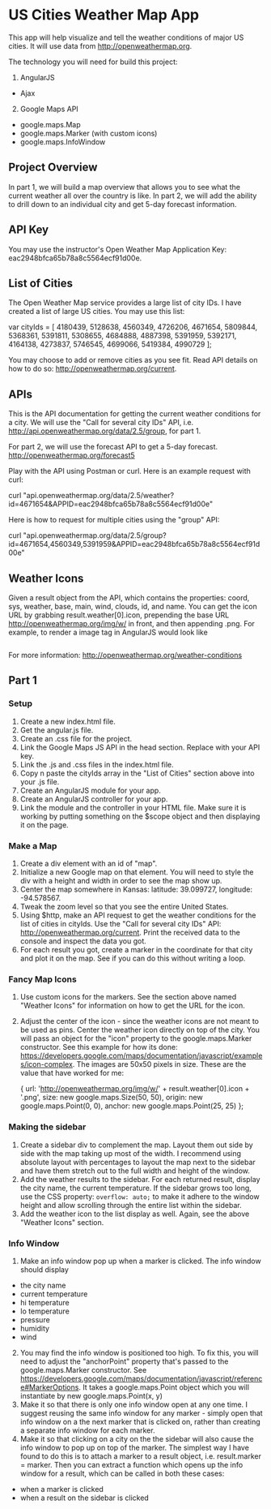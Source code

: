 # US Cities Weather Map App

This app will help visualize and tell the weather conditions of major US cities. It will use data from http://openweathermap.org.

The technology you will need for build this project:

1. AngularJS
  * Ajax
2. Google Maps API
  * google.maps.Map
  * google.maps.Marker (with custom icons)
  * google.maps.InfoWindow

## Project Overview

In part 1, we will build a map overview that allows you to see what the current weather all over the country is like. In part 2, we will add the ability to drill down to an individual city and get 5-day forecast information.

## API Key

You may use the instructor's Open Weather Map Application Key: eac2948bfca65b78a8c5564ecf91d00e.

## List of Cities

The Open Weather Map service provides a large list of city IDs. I have created a list of large US cities. You may use this list:

var cityIds = [
  4180439,
  5128638,
  4560349,
  4726206,
  4671654,
  5809844,
  5368361,
  5391811,
  5308655,
  4684888,
  4887398,
  5391959,
  5392171,
  4164138,
  4273837,
  5746545,
  4699066,
  5419384,
  4990729
];

You may choose to add or remove cities as you see fit. Read API details on how to do so: http://openweathermap.org/current.

## APIs

This is the API documentation for getting the current weather conditions for a city. We will use the "Call for several city IDs" API, i.e. http://api.openweathermap.org/data/2.5/group, for part 1.

For part 2, we will use the forecast API to get a 5-day forecast. http://openweathermap.org/forecast5

Play with the API using Postman or curl. Here is an example request with curl:

curl "api.openweathermap.org/data/2.5/weather?id=4671654&APPID=eac2948bfca65b78a8c5564ecf91d00e"

Here is how to request for multiple cities using the "group" API:

curl "api.openweathermap.org/data/2.5/group?id=4671654,4560349,5391959&APPID=eac2948bfca65b78a8c5564ecf91d00e"

## Weather Icons

Given a result object from the API, which contains the properties: coord, sys, weather, base, main, wind, clouds, id, and name. You can get the icon URL by grabbing result.weather[0].icon, prepending the base URL http://openweathermap.org/img/w/ in front, and then appending .png. For example, to render a image tag in AngularJS would look like

<img ng-src="http://openweathermap.org/img/w/{{result.weather[0].icon}}.png">

For more information: http://openweathermap.org/weather-conditions

## Part 1

### Setup

1. Create a new index.html file.
2. Get the angular.js file.
3. Create an .css file for the project.
5. Link the Google Maps JS API <script src="https://maps.googleapis.com/maps/api/js?key=YOUR_API_KEY"></script> in the head section. Replace with your API key.
6. Link the .js and .css files in the index.html file.
7. Copy n paste the cityIds array in the "List of Cities" section above into your .js file.
8. Create an AngularJS module for your app.
9. Create an AngularJS controller for your app.
10. Link the module and the controller in your HTML file. Make sure it is working by putting something on the $scope object and then displaying it on the page.

### Make a Map

1. Create a div element with an id of "map".
2. Initialize a new Google map on that element. You will need to style the div with a height and width in order to see the map show up.
3. Center the map somewhere in Kansas: latitude: 39.099727, longitude: -94.578567.
4. Tweak the zoom level so that you see the entire United States.
5. Using $http, make an API request to get the weather conditions for the list of cities in cityIds. Use the "Call for several city IDs" API: http://openweathermap.org/current. Print the received data to the console and inspect the data you got.
6. For each result you got, create a marker in the coordinate for that city and plot it on the map. See if you can do this without writing a loop.

### Fancy Map Icons

1. Use custom icons for the markers. See the section above named "Weather Icons" for information on how to get the URL for the icon.
2. Adjust the center of the icon - since the weather icons are not meant to be used as pins. Center the weather icon directly on top of the city. You will pass an object for the "icon" property to the google.maps.Marker constructor. See this example for how its done: https://developers.google.com/maps/documentation/javascript/examples/icon-complex. The images are 50x50 pixels in size. These are the value that have worked for me:

    {
      url: 'http://openweathermap.org/img/w/' + result.weather[0].icon + '.png',
      size: new google.maps.Size(50, 50),
      origin: new google.maps.Point(0, 0),
      anchor: new google.maps.Point(25, 25)
    };

### Making the sidebar

1. Create a sidebar div to complement the map. Layout them out side by side with the map taking up most of the width. I recommend using absolute layout with percentages to layout the map next to the sidebar and have them stretch out to the full width and height of the window.
2. Add the weather results to the sidebar. For each returned result, display the city name, the current temperature. If the sidebar grows too long, use the CSS property: `overflow: auto;` to make it adhere to the window height and allow scrolling through the entire list within the sidebar.
3. Add the weather icon to the list display as well. Again, see the above "Weather Icons" section.

### Info Window

1. Make an info window pop up when a marker is clicked. The info window should display
  * the city name
  * current temperature
  * hi temperature
  * lo temperature
  * pressure
  * humidity
  * wind
2. You may find the info window is positioned too high. To fix this, you will need to adjust the "anchorPoint" property that's passed to the google.maps.Marker constructor. See https://developers.google.com/maps/documentation/javascript/reference#MarkerOptions. It takes a google.maps.Point object which you will instantiate by new google.maps.Point(x, y)
3. Make it so that there is only one info window open at any one time. I suggest reusing the same info window for any marker - simply open that info window on a the next marker that is clicked on, rather than creating a separate info window for each marker.
4. Make it so that clicking on a city on the the sidebar will also cause the info window to pop up on top of the marker. The simplest way I have found to do this is to attach a marker to a result object, i.e. result.marker = marker. Then you can extract a function which opens up the info window for a result, which can be called in both these cases:
  * when a marker is clicked
  * when a result on the sidebar is clicked
